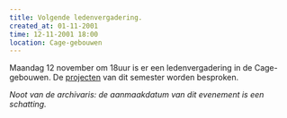 ```yaml
---
title: Volgende ledenvergadering.
created_at: 01-11-2001
time: 12-11-2001 18:00
location: Cage-gebouwen
---
```


Maandag 12 november om 18uur is er een ledenvergadering in de Cage-gebouwen. De [projecten](http://web.archive.org/web/20011127170659/http://www.zeus.rug.ac.be:80/projects.shtml) van dit semester worden besproken.


_Noot van de archivaris: de aanmaakdatum van dit evenement is een schatting._